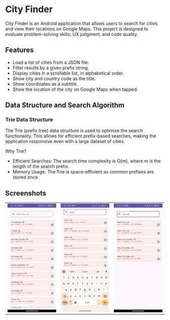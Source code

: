 # City Finder

City Finder is an Android application that allows users to search for cities and view their locations on Google Maps. This project is designed to evaluate problem-solving skills, UX judgment, and code quality.

## Features

- Load a list of cities from a JSON file.
- Filter results by a given prefix string.
- Display cities in a scrollable list, in alphabetical order.
- Show city and country code as the title.
- Show coordinates as a subtitle.
- Show the location of the city on Google Maps when tapped.

## Data Structure and Search Algorithm
### Trie Data Structure

The Trie (prefix tree) data structure is used to optimize the search functionality. This allows for efficient prefix-based searches, making the application responsive even with a large dataset of cities.

Why Trie?
- Efficient Searches: The search time complexity is O(m), where m is the length of the search prefix.
- Memory Usage: The Trie is space-efficient as common prefixes are stored once.

## Screenshots
<table>
  <tr>
    <td><img src="https://github.com/abdo-essam/CityFinder/blob/master/screenshots/1.jpg" width="250"></td>
    <td><img src="https://github.com/abdo-essam/CityFinder/blob/master/screenshots/2.jpg" width="250"></td>
    <td><img src="https://github.com/abdo-essam/CityFinder/blob/master/screenshots/3.jpg" width="250"></td>
  </tr>
</table>
